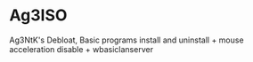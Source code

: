 # Ag3ISO
Ag3NtK's Debloat, Basic programs install and uninstall + mouse acceleration disable + wbasiclanserver
